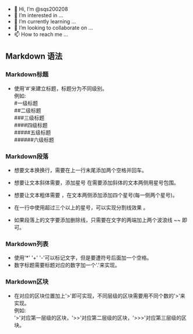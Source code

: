 - 👋 Hi, I’m @sqs200208
- 👀 I’m interested in ...
- 🌱 I’m currently learning ...
- 💞️ I’m looking to collaborate on ...
- 📫 How to reach me ...

<!---
sqs200208/sqs200208 is a ✨ special ✨ repository because its `README.md` (this file) appears on your GitHub profile.
You can click the Preview link to take a look at your changes.
--->
## Markdown 语法
### Markdown标题
+ 使用'#'来建立标题，标题分为不同级别。  
例如:  
#一级标题  
##二级标题  
###三级标题  
####四级标题  
#####五级标题  
######六级标题

### Markdown段落
+ 想要文本换换行，需要在上一行末尾添加两个空格并回车。
+ 想要让文本斜体需要，添加星号 在需要添加斜体的文本两侧用星号包围。
+ 想要让文本粗体需要 ，在文本两侧添加添加四个星号(每一侧两个星号)。
+ 在一行中使用超过三个以上的星号，可以实现分割线效果  。

+ 如果段落上的文字要添加删除线，只需要在文字的两端加上两个波浪线 ~~ 即可。

### Markdown列表
+ 使用'*' '+' '-'可以标记文字，但是要遭符号后面加一个空格。
+ 数字标题需要标题对应的数字加一个'.'来实现。 

### Markdown区块
+ 在对应的区块位置加上'>'即可实现，不同层级的区块需要用不同个数的'>'来实现。  
例如:  
'>'对应第一层级的区块，'>>'对应第二层级的区块，'>>>'对应第三层级的区块。
 
